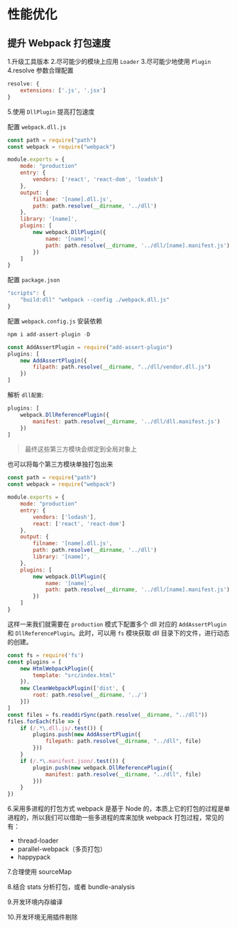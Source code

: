# 性能优化

## 提升 Webpack 打包速度

1.升级工具版本
2.尽可能少的模块上应用 `Loader`
3.尽可能少地使用 `Plugin`
4.resolve 参数合理配置
```javascript
resolve: {
	extensions: ['.js', '.jsx']
}
```
5.使用 `DllPlugin` 提高打包速度

配置 `webpack.dll.js`
```javascript
const path = require("path")
const webpack = require("webpack")

module.exports = {
	mode: "production"
	entry: {
		vendors: ['react', 'react-dom', 'loadsh']
	},
	output: {
		filname: '[name].dll.js',
		path: path.resolve(__dirname, '../dll')
	},
	library: '[name]',
	plugins: [
		new webpack.DllPlugin({
			name: '[name]',
			path: path.resolve(__dirname, '../dll/[name].manifest.js')
		})
	]
}
```

配置 `package.json`
```javascript
"scripts": {
	"build:dll" "webpack --config ./webpack.dll.js"
}
```

配置 `webpack.config.js`
安装依赖
```javascript
npm i add-assert-plugin -D
```
```javascript
const AddAssertPlugin = require("add-assert-plugin")
plugins: [
	new AddAssertPlugin({
		filpath: path.resolve(__dirname, "../dll/vendor.dll.js")
	})
]
```

解析 `dll配置`:
```javascript
plugins: [
	webpack.DllReferencePlugin({
		manifest: path.resolve(__dirname, '../dll/dll.manifest.js')
	})
]
```

> 最终这些第三方模块会绑定到全局对象上

也可以将每个第三方模块单独打包出来
```javascript
const path = require("path")
const webpack = require("webpack")

module.exports = {
	mode: "production"
	entry: {
		vendors: ['lodash'],
		react: ['react', 'react-dom']
	},
	output: {
		filname: '[name].dll.js',
		path: path.resolve(__dirname, '../dll')
		library: '[name]',
	},
	plugins: [
		new webpack.DllPlugin({
			name: '[name]',
			path: path.resolve(__dirname, '../dll/[name].manifest.js')
		})
	]
}
```
这样一来我们就需要在 `production` 模式下配置多个 dll 对应的 `AddAssertPlugin` 和 `DllReferencePlugin`。此时，可以用 `fs` 模块获取 dll 目录下的文件，进行动态的创建。
```javascript
const fs = require('fs')
const plugins = [
	new HtmlWebpackPlugin({
		template: "src/index.html"
	}),
	new CleanWebpackPlugin(['dist', {
		root: path.resolve(__dirname, '../')
	}])
]
const files = fs.readdirSync(path.resolve(__dirname, "../dll"))
files.forEach(file => {
	if (/.*\.dll.js/.test()) {
		plugins.push(new AddAssertPlugin({
			filepath: path.resolve(__dirname, "../dll", file)
		}))
	}
	if (/.*\.manifest.json/.test()) {
		plugin.push(new webpack.DllReferencePlugin({
			manifest: path.resolve(__dirname, "../dll", file)
		}))
	}
})
```

6.采用多进程的打包方式
webpack 是基于 Node 的，本质上它的打包的过程是单进程的，所以我们可以借助一些多进程的库来加快 webpack 打包过程，常见的有：
- thread-loader
- parallel-webpack（多页打包）
- happypack

7.合理使用 sourceMap

8.结合 stats 分析打包，或者 bundle-analysis

9.开发环境内存编译

10.开发环境无用插件剔除